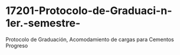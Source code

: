 # 17201-Protocolo-de-Graduaci-n-1er.-semestre-
Protocolo de Graduación, Acomodamiento de cargas para Cementos Progreso
